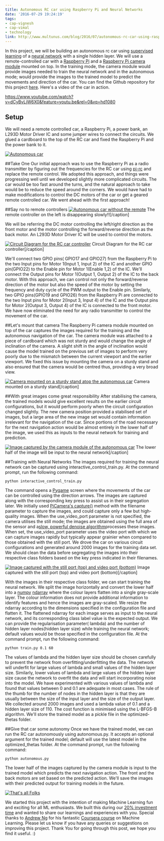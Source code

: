 ```yaml
---
title: Autonomous RC car using Raspberry Pi and Neural Networks
date: '2016-07-29 19:24:19'
tags:
- cap-vignesh
- cap-vimal
- technology
link: http://www.multunus.com/blog/2016/07/autonomous-rc-car-using-raspberry-pi-and-neural-networks/
---
```


In this project, we will be building an autonomous rc car using [supervised learning](https://en.wikipedia.org/wiki/Supervised_learning) of a [neural network](https://en.wikipedia.org/wiki/Artificial_neural_network) with a single hidden layer. We will use a remote-controlled car with a [Raspberry Pi](https://www.raspberrypi.org/products/raspberry-pi-3-model-b/) and a [Raspberry Pi camera module](https://www.raspberrypi.org/products/camera-module/) mounted on top. In the training mode, the camera module would provide images needed to train the neural network and in the autonomous mode; would provide the images to the trained model to predict the movements and direction of the car. You can find the Github repository for this project [here](https://github.com/multunus/autonomous-rc-car). Here's a video of the car in action.

https://www.youtube.com/watch?v=dCyBvLjW6X0&feature=youtu.be&rel=0&vq=hd1080


## Setup
We will need a remote controlled car, a Raspberry Pi, a power bank, an L293D Motor Driver IC and some jumper wires to connect the circuits. We glued a cardboard to the top of the RC car and fixed the Raspberry Pi and the power bank to it.

[![Autonomous car](http://www.multunus.com/wp-content/uploads/2016/07/IMG_0618-300x225.jpg)](http://www.multunus.com/wp-content/uploads/2016/07/IMG_0618.jpg)

##Take One
Our initial approach was to use the Raspberry Pi as a radio transmitter by figuring out the frequencies for the RC car using [pi-rc](https://github.com/bskari/pi-rc) and replace the remote control. We adopted this approach, and things were progressing well until we developed slightly more complicated circuits. The car would be too fast around the turns, and the natural approach to take would be to reduce the speed around the corners. We would have had to make modifications to control the DC motors of the car or get a geared remote controlled car. We went ahead with the first approach!

##Say no to remote controllers
[![Autonomous car without the remote](http://www.multunus.com/wp-content/uploads/2016/07/IMG_0522-300x225.jpg)](http://www.multunus.com/wp-content/uploads/2016/07/IMG_0522.jpg) The remote controller on the left is disappearing slowly!![/caption]

We will be referring the DC motor controlling the left/right direction as the front motor and the motor controlling the forward/reverse direction as the back motor. An L293D Motor Driver IC will be used to control the motors.

[![Circuit Diagram for the RC car controller](http://www.multunus.com/wp-content/uploads/2016/07/RC-car-driver-IC-3-300x282.png)](http://www.multunus.com/wp-content/uploads/2016/07/RC-car-driver-IC-3.png) Circuit Diagram for the RC car controller[/caption]

We'll connect two GPIO pins( GPIO17 and GPIO27) from the Raspberry Pi to the two Input pins for Motor 1(Input 1, Input 2) of the IC and another GPIO pin(GPIO22) to the Enable pin for Motor 1(Enable 1,2) of the IC. We'll connect the Output pins for Motor 1(Output 1, Output 2) of the IC to the back motor. With this approach, we can control not only the forward/reverse direction of the motor but also the speed of the motor by setting the frequency and duty cycle of the PWM output to the Enable pin. Similarly, two GPIO pins(GPIO19 and GPIO26) from the Raspberry Pi are connected to the two Input pins for Motor 2(Input 3, Input 4) of the IC and the Output pins for Motor 2(Output 3, Output 4) of the IC is connected to the front motor. We have now eliminated the need for any radio transmitter to control the movement of the car.

##Let's mount that camera
The Raspberry Pi camera module mounted on top of the car captures the images required for the training and the autonomous navigation of the car. The camera module was attached to a piece of cardboard which was not sturdy and would change the angle of inclination of the camera. A slight shift in the angle of inclination would cause the model trained on the previous set of images to perform very poorly due to the mismatch between the current viewport and the earlier viewport. We fixed this issue by mounting the camera on a sturdy stand and also ensured that the camera would be centred thus, providing a very broad view.

[![Camera mounted on a sturdy stand atop the autonomous car](http://www.multunus.com/wp-content/uploads/2016/07/146979113190599-225x300.png)](http://www.multunus.com/wp-content/uploads/2016/07/146979113190599.png) Camera mounted on a sturdy stand[/caption]


##With great images come great responsibility
After stabilising the camera, the trained models would give excellent results on the earlier circuit configurations, but it would perform poorly when the circuit configuration changed slightly. The new camera position provided a stabilised set of images, but a large area of the new image set would contain information irrelevant for the navigation of the car. Since portions of the road necessary for the next navigation action would be almost entirely in the lower half of the image, we used this as inputs to the neural network for training and prediction.

[![Image captured by the camera module of the autonomous car](http://www.multunus.com/wp-content/uploads/2016/07/image01-300x225.png)](http://www.multunus.com/wp-content/uploads/2016/07/image01.png) The lower half of the image will be input to the neural network[/caption]


##Training with Neural Networks
The images required for training the neural network can be captured using
interactive_control_train.py. At the command prompt, run the following command:
```
python interactive_control_train.py
```
The command opens a [Pygame](http://www.pygame.org/) screen where the movements of the car can be controlled using the direction arrows. The images are captured along with the corresponding key press to assist us in their segregation later. We initially used [PiCamera's capture()](http://picamera.readthedocs.io/en/release-1.10/api_camera.html#picamera.camera.PiCamera.capture) method with the filename parameter to capture the images, and could capture only a few but high-quality images. When the use_video_port parameter is not specified, the camera utilises the still mode; the images are obtained using the full area of the sensor and a[slow, powerful denoise algorithm](http://picamera.readthedocs.io/en/release-1.10/fov.html#under-the-hood)processes these images. When set, the use_video_port parameter uses the video port with which we can capture images rapidly but typically appear grainier when compared to those obtained with the still port. We drove the car on various circuit configurations and generated around 2000 images for the training data set. We should clean the data before segregating the images into their respective class folders based on the key press indicated in their filenames.

[![Image captured with the still port (top) and video port (bottom)](http://www.multunus.com/wp-content/uploads/2016/07/image02-300x300.png)](http://www.multunus.com/wp-content/uploads/2016/07/image02.png) Image captured with the still port (top) and video port (bottom)[/caption]

With the images in their respective class folder, we can start training the neural network. We split the image horizontally and convert the lower half into a [numpy](http://www.numpy.org/) [ndarray](http://docs.scipy.org/doc/numpy/reference/generated/numpy.ndarray.html) where the colour layers flatten into a single gray-scale layer. The colour information does not provide additional information to identify features and hence the images are gray-scaled. We resize the ndarray according to the dimensions specified in the configuration file and flatten it. The flattened ndarray for each image serves as input to the neural network, and its corresponding class label value is the expected output. We can provide the regularisation parameter(
lambda) and the number of hidden layer nodes(hidden layer size) while training the neural network; default values would be those specified in the configuration file. At the command prompt, run the following command:
```
python train.py 0.1 60
```
The values of lambda and the hidden layer size should be chosen carefully to prevent the network from overfitting/underfitting the data. The network will underfit for large values of lambda and small values of the
hidden layer size. Similarly, lower values of lambda and large values of the hidden layer size cause the network to overfit the data and will start incorporating noise into the model. We have experimented with various values of lambda and found that values between 0 and 0.1 are adequate in most cases. The rule of the thumb for the number of nodes in the hidden layer is that they are usually between the size of the input layer and the size of the output layer. We collected around 2000 images and used a lambda value of 0.1 and a hidden layer size of 110. The cost function is minimised using the L-BFGS-B algorithm. We'll store the trained model as a pickle file in the optimized-thetas folder.

##Give that car some autonomy
Once we have the trained model, we can run the RC car autonomously using
autonomous.py. It accepts an optional argument for the trained model; default will use the latest model in the
optimized_thetas folder. At the command prompt, run the following command:
```
python autonomous.py
```
The lower half of the images captured by the camera module is input to the trained model which predicts the next navigation action. The front and the back motors are set based on the predicted action. We'll save the images with their predicted output for training models in the future.


[![That's all Folks](http://www.multunus.com/wp-content/uploads/2016/07/image05-300x169.png)](http://www.multunus.com/wp-content/uploads/2016/07/image05.png)

We started this project with the intention of making Machine Learning fun and exciting for all ML enthusiasts. We built this during our [20% investment time](http://www.multunus.com/blog/2016/01/20-investment-time-background-story/) and wanted to share our learnings and experiences with you. Special thanks to [Andrew Ng](http://www.andrewng.org/) for his fantastic [Coursera course](http://www.coursera.org/learn/machine-learning) on Machine Learning. Please let us know if you have any queries or suggestions on improving this project. Thank You for going through this post, we hope you find it useful. :)
